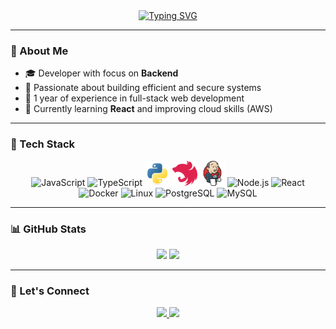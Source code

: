 <div align="center">
  <a href="https://readme-typing-svg.herokuapp.com/demo/">
    <img src="https://readme-typing-svg.herokuapp.com?font=Fira+Code&size=24&pause=1000&center=true&vCenter=true&color=00FFDD&width=800&lines=Hello%2C+my+name+is+Lucas+Silva+Rachor;Full-Stack+Developer;Backend+Focus+%7C+NestJS+%7C+Node.js+%7C+TypeScript;Welcome+to+my+GitHub!+%F0%9F%91%8B" alt="Typing SVG" />
  </a>
</div>

---

### 👋 About Me
- 🎓 Developer with focus on **Backend**
- 💼 Passionate about building efficient and secure systems
- 🚀 1 year of experience in full-stack web development
- 🌱 Currently learning **React** and improving cloud skills (AWS)

---

### 🧠 Tech Stack

<div align="center">
  <img src="https://cdn.jsdelivr.net/gh/devicons/devicon/icons/javascript/javascript-original.svg" height="40" width="40" alt="JavaScript" />
  <img src="https://cdn.jsdelivr.net/gh/devicons/devicon/icons/typescript/typescript-original.svg" height="40" width="40" alt="TypeScript" />
  <img src="https://github.com/devicons/devicon/blob/v2.16.0/icons/python/python-original.svg" height="40" width="40" alt="Python" />
  <img src="https://github.com/devicons/devicon/blob/v2.16.0/icons/nestjs/nestjs-original.svg" height="40" width="40" alt="NestJS" />
  <img src="https://github.com/devicons/devicon/blob/v2.16.0/icons/jenkins/jenkins-original.svg" height="40" width="40" alt="Jenkins" />
  <img src="https://cdn.jsdelivr.net/gh/devicons/devicon/icons/nodejs/nodejs-original.svg" height="40" width="40" alt="Node.js" />
  <img src="https://cdn.jsdelivr.net/gh/devicons/devicon/icons/react/react-original.svg" height="40" width="40" alt="React" />
  <img src="https://cdn.jsdelivr.net/gh/devicons/devicon/icons/docker/docker-original.svg" height="40" width="40" alt="Docker" />
  <img src="https://cdn.jsdelivr.net/gh/devicons/devicon/icons/linux/linux-original.svg" height="40" width="40" alt="Linux" />
  <img src="https://cdn.jsdelivr.net/gh/devicons/devicon/icons/postgresql/postgresql-original.svg" height="40" width="40" alt="PostgreSQL" />
  <img src="https://cdn.jsdelivr.net/gh/devicons/devicon/icons/mysql/mysql-original.svg" height="40" width="40" alt="MySQL" />
</div>

---

### 📊 GitHub Stats

<div align="center">
  <img width="47%" src="https://github-readme-stats.vercel.app/api?username=LucasRachor&show_icons=true&theme=material-palenight&count_private=true" />
  <img width="36%" src="https://github-readme-stats.vercel.app/api/top-langs/?username=LucasRachor&layout=compact&theme=material-palenight" />
</div>

---

### 🔗 Let's Connect

<div align="center">
  <a href="https://www.linkedin.com/in/lucas-rachor-16b52a292/">
    <img src="https://img.shields.io/badge/-LinkedIn-0077B5?style=for-the-badge&logo=linkedin&logoColor=white" />
  </a>
  <a href="mailto:lucas.rachor32@gmail.com">
    <img src="https://img.shields.io/badge/-Email-D14836?style=for-the-badge&logo=gmail&logoColor=white" />
  </a>
</div>
